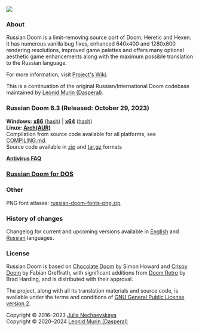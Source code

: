 ![](https://raw.githubusercontent.com/Russian-Doom/rd-resources/master/Logo%20Horisontal.png)

### About

Russian Doom is a limit-removing source port of Doom, Heretic and Hexen.
It has numerous vanilla bug fixes, enhanced 640x400 and 1280x800 rendering resolutions,
improved game palettes and offers many optional aesthetic game enhancements
along with the maximum possible translation to the Russian language.

For more information, visit [Project's Wiki](https://github.com/Russian-Doom/russian-doom/wiki).

This is a continuation of the original Russian/International Doom codebase
maintained by [Leonid Murin (Dasperal)](https://github.com/Dasperal).

### Russian Doom 6.3 (Released: October 29, 2023)

**Windows:**
[**x86**](https://github.com/Russian-Doom/russian-doom/releases/download/6.3/russian-doom-6.3-windows-x86.zip)
([hash](https://github.com/Russian-Doom/russian-doom/releases/download/6.3/russian-doom-6.3-windows-x86.zip.sha256))
|
[**x64**](https://github.com/Russian-Doom/russian-doom/releases/download/6.3/russian-doom-6.3-windows-x64.zip)
([hash](https://github.com/Russian-Doom/russian-doom/releases/download/6.3/russian-doom-6.3-windows-x64.zip.sha256))  
**Linux:**
[**Arch(AUR)**](https://aur.archlinux.org/packages/russian-doom)  
Compilation from source code available for all platforms,
see [COMPILING.md](COMPILING.md).  
Source code available in [zip](https://github.com/Russian-Doom/russian-doom/archive/refs/tags/6.3.zip)
and [tar.gz](https://github.com/Russian-Doom/russian-doom/archive/refs/tags/6.3.tar.gz) formats

[**Antivirus FAQ**](https://github.com/Russian-Doom/russian-doom/wiki/Antivirus-FAQ)

### [Russian Doom for DOS](https://github.com/Russian-Doom/russian-doom-dos)

### Other

PNG font atlases:
[russian-doom-fonts-png.zip](https://github.com/Russian-Doom/rd-resources/raw/master/Files/russian-doom-fonts-png.zip)

### History of changes

Changelog for current and upcoming versions available
in [English](https://github.com/Russian-Doom/russian-doom/wiki/Changelog)
and [Russian](https://github.com/Russian-Doom/russian-doom/wiki/История-изменений) languages.

### License

Russian Doom is based on [Chocolate Doom](https://www.chocolate-doom.org) by Simon Howard
and [Crispy Doom](http://fabiangreffrath.github.io/crispy-doom) by Fabian Greffrath,
with significant additions from [Doom Retro](http://doomretro.com) by Brad Harding,
and is distributed with their approval.

The project, along with all its translation materials and source code,
is available under the terms and conditions of
[GNU General Public License version 2](https://www.gnu.org/licenses/old-licenses/gpl-2.0.html).

Copyright &copy; 2016&ndash;2023 [Julia Nechaevskaya](https://jnechaevsky.github.io/author.html)  
Copyright &copy; 2020&ndash;2024 [Leonid Murin (Dasperal)](https://github.com/Dasperal)
